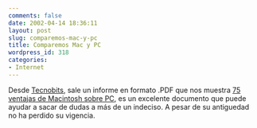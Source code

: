 ```yaml
---
comments: false
date: 2002-04-14 18:36:11
layout: post
slug: comparemos-mac-y-pc
title: Comparemos Mac y PC
wordpress_id: 318
categories:
- Internet
---
```


Desde [Tecnobits](http://tecnobits.com/apple/archivos/000009.shtml#000009), sale un informe en formato .PDF que nos muestra [75 ventajas de Macintosh sobre PC](http://marianitu.dhs.org/75ventajas.pdf), es un excelente documento que puede ayudar a sacar de dudas a más de un indeciso. A pesar de su antiguedad no ha perdido su vigencia.




 
